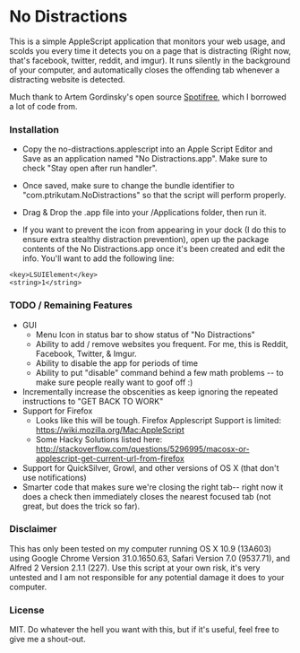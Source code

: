 # No Distractions

This is a simple AppleScript application that monitors your web usage, and scolds you every time it detects you on a page that is distracting (Right now, that's facebook, twitter, reddit, and imgur). It runs silently in the background of your computer, and automatically closes the offending tab whenever a distracting website is detected.  

Much thank to Artem Gordinsky's open source [Spotifree](https://github.com/ArtemGordinsky/SpotiFree), which I borrowed a lot of code from.

### Installation

* Copy the no-distractions.applescript into an Apple Script Editor and Save as an application named "No Distractions.app". Make sure to check "Stay open after run handler".
* Once saved, make sure to change the bundle identifier to "com.ptrikutam.NoDistractions" so that the script will perform properly.
* Drag & Drop the .app file into your /Applications folder, then run it.

* If you want to prevent the icon from appearing in your dock (I do this to ensure extra stealthy distraction prevention), open up the package contents of the No Distractions.app once it's been created and edit the info. You'll want to add the following line:

```
<key>LSUIElement</key>
<string>1</string>
```

### TODO / Remaining Features

* GUI
	* Menu Icon in status bar to show status of "No Distractions"
	* Ability to add / remove websites you frequent. For me, this is Reddit, Facebook, Twitter, & Imgur.
	* Ability to disable the app for periods of time
	* Ability to put "disable" command behind a few math problems -- to make sure people really want to goof off :)
* Incrementally increase the obscenities as keep ignoring the repeated instructions to "GET BACK TO WORK"
* Support for Firefox
	* Looks like this will be tough. Firefox Applescript Support is limited: https://wiki.mozilla.org/Mac:AppleScript
	* Some Hacky Solutions listed here: http://stackoverflow.com/questions/5296995/macosx-or-applescript-get-current-url-from-firefox
* Support for QuickSilver, Growl, and other versions of OS X (that don't use notifications)
* Smarter code that makes sure we're closing the right tab-- right now it does a check then immediately closes the nearest focused tab (not great, but does the trick so far).


### Disclaimer
This has only been tested on my computer running OS X 10.9 (13A603) using Google Chrome Version 31.0.1650.63, Safari Version 7.0 (9537.71), and Alfred 2 Version 2.1.1 (227). Use this script at your own risk, it's very untested and I am not responsible for any potential damage it does to your computer.

### License

MIT. Do whatever the hell you want with this, but if it's useful, feel free to give me a shout-out. 